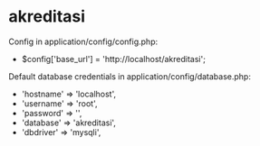# akreditasi

Config in application/config/config.php:
- $config['base_url'] = 'http://localhost/akreditasi';

Default database credentials in application/config/database.php:
- 'hostname' => 'localhost',
- 'username' => 'root',
- 'password' => '',
- 'database' => 'akreditasi',
- 'dbdriver' => 'mysqli',
